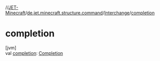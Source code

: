 //[JET-Minecraft](../../../index.md)/[de.jet.minecraft.structure.command](../index.md)/[Interchange](index.md)/[completion](completion.md)

# completion

[jvm]\
val [completion](completion.md): [Completion](../-completion/index.md)
